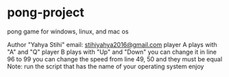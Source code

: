 # pong-project
pong game for windows, linux, and mac os

Author "Yahya Stihi" email: stihiyahya2016@gmail.com
player A plays with "A" and "Q" player B plays with "Up" and "Down" 
you can change it in line 96 to 99
you can change the speed from line 49, 50 and they must be equal
Note: run the script that has the name of your operating system
enjoy
